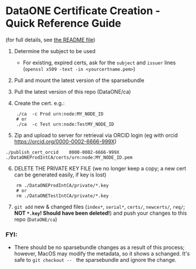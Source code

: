 # DataONE Certificate Creation - Quick Reference Guide

(for full details, see [the README file](./README.md))


1. Determine the subject to be used

    * For existing, expired certs, ask for the `subject` and `issuer` lines 
(`openssl x509 -text -in <yourcertname.pem>`)

2. Pull and mount the latest version of the sparsebundle

3. Pull the latest version of this repo (DataONE/ca)

4. Create the cert. e.g.:

```shell
    ./ca  -c Prod urn:node:MY_NODE_ID
    # or
    ./ca  -c Test urn:node:TestMY_NODE_ID
```

5. Zip and upload to server for retrieval via ORCID login (eg with orcid 
   https://orcid.org/0000-0002-6666-999X)

```shell
./publish_cert_orcid    0000-0002-6666-999X    ./DataONEProdIntCA/certs/urn:node:MY_NODE_ID.pem
```

6. DELETE THE PRIVATE KEY FILE (we no longer keep a copy; a new cert can be generated easily, if 
   key is lost)
```shell
    rm ./DataONEProdIntCA/private/*.key
    # or
    rm ./DataONETestIntCA/private/*.key
```

7. `git add` new & changed files (`index*`, `serial*`, `certs/`, `newcerts/`, `req/`; **NOT `*.key`! Should have been deleted!**) and push your changes to this repo (`DataONE/ca`)


### FYI:

* There should be no sparsebundle changes as a result of this process; however, MacOS may modify the metadata, so it shows a schanged. It's safe to `git checkout -- ` the sparsebundle and ignore the change.


